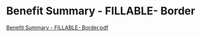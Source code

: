 # Benefit Summary - FILLABLE- Border

[Benefit Summary - FILLABLE- Border.pdf](Benefit%20Summary%20-%20FILLABLE-%20Border%2053a00ed8743e4bc0b89edb21556e7338/Benefit_Summary_-_FILLABLE-_Border.pdf)